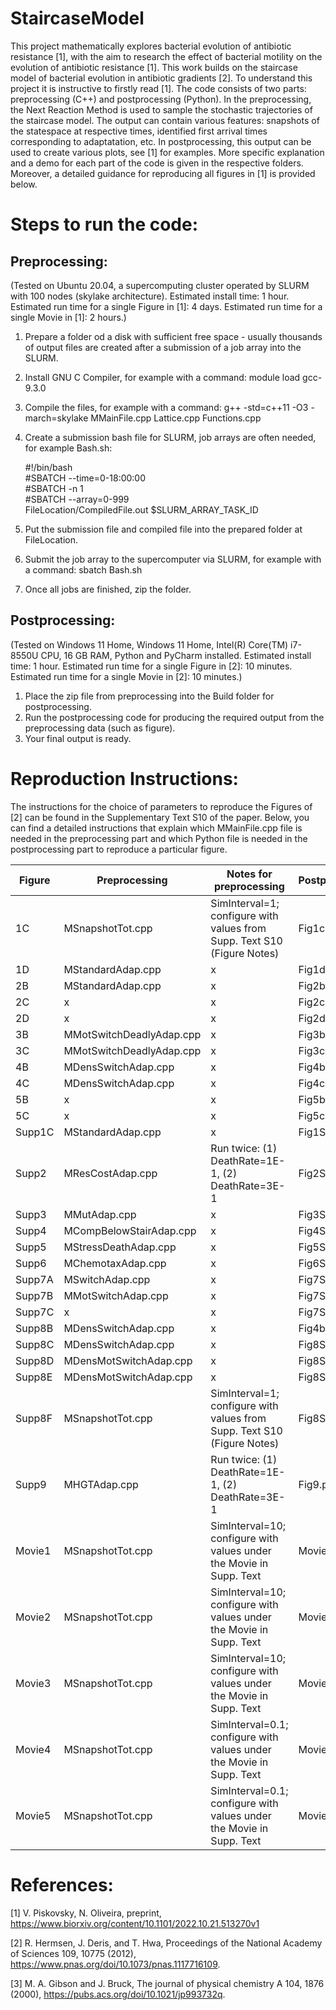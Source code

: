 # StaircaseModel
This project mathematically explores bacterial evolution of antibiotic resistance [1], with the aim to research the effect of bacterial motility on the evolution of antibiotic resistance [1]. This work builds on the staircase model of bacterial evolution in antibiotic gradients [2]. To understand this project it is instructive to firstly read [1]. The code consists of two parts: preprocessing (C++) and postprocessing (Python). In the preprocessing, the Next Reaction Method is used to sample the stochastic trajectories of the staircase model. The output can contain various features: snapshots of the statespace at respective times, identified first arrival times corresponding to adaptatation, etc. In postprocessing, this output can be used to create various plots, see [1] for examples. More specific explanation and a demo for each part of the code is given in the respective folders. Moreover, a detailed guidance for reproducing all figures in [1] is provided below.

# Steps to run the code:
## Preprocessing:
(Tested on Ubuntu 20.04, a supercomputing cluster operated by SLURM with 100 nodes (skylake architecture). Estimated install time: 1 hour. Estimated run time for a single Figure in [1]: 4 days. Estimated run time for a single Movie in [1]: 2 hours.)
1) Prepare a folder od a disk with sufficient free space - usually thousands of output files are created after a submission of a job array into the SLURM.
2) Install GNU C Compiler, for example with a command: module load gcc-9.3.0
3) Compile the files, for example with a command: g++ -std=c++11 -O3 -march=skylake MMainFile.cpp Lattice.cpp Functions.cpp
4) Create a submission bash file for SLURM, job arrays are often needed, for example Bash.sh:

    #!/bin/bash  
    #SBATCH --time=0-18:00:00  
    #SBATCH -n 1  
    #SBATCH --array=0-999  
    FileLocation/CompiledFile.out $SLURM_ARRAY_TASK_ID

5) Put the submission file and compiled file into the prepared folder at FileLocation.
6) Submit the job array to the supercomputer via SLURM, for example with a command: sbatch Bash.sh
7) Once all jobs are finished, zip the folder.

## Postprocessing:
(Tested on Windows 11 Home, Windows 11 Home, Intel(R) Core(TM) i7-8550U CPU, 16 GB RAM, Python and PyCharm installed. Estimated install time: 1 hour. Estimated run time for a single Figure in [2]: 10 minutes. Estimated run time for a single Movie in [2]: 10 minutes.)
1) Place the zip file from preprocessing into the Build folder for postprocessing.
2) Run the postprocessing code for producing the required output from the preprocessing data (such as figure).
3) Your final output is ready.

# Reproduction Instructions:
The instructions for the choice of parameters to reproduce the Figures of [2] can be found in the Supplementary Text S10 of the paper. Below, you can find a detailed instructions that explain which MMainFile.cpp file is needed in the preprocessing part and which Python file is needed in the postprocessing part to reproduce a particular figure.

| **Figure** | **Preprocessing**        | **Notes for preprocessing**                                             | **Postprocessing** |
|------------|--------------------------|-------------------------------------------------------------------------|--------------------|
| 1C         | MSnapshotTot.cpp         | SimInterval=1; configure with values from Supp. Text S10 (Figure Notes) | Fig1c.py           |
| 1D         | MStandardAdap.cpp        | x                                                                       | Fig1d.py           |
| 2B         | MStandardAdap.cpp        | x                                                                       | Fig2b.py           |
| 2C         | x                        | x                                                                       | Fig2c.py           |
| 2D         | x                        | x                                                                       | Fig2d.py           |
| 3B         | MMotSwitchDeadlyAdap.cpp | x                                                                       | Fig3b.py           |
| 3C         | MMotSwitchDeadlyAdap.cpp | x                                                                       | Fig3c.py           |
| 4B         | MDensSwitchAdap.cpp      | x                                                                       | Fig4b.py           |
| 4C         | MDensSwitchAdap.cpp      | x                                                                       | Fig4c.py           |
| 5B         | x                        | x                                                                       | Fig5b.py           |
| 5C         | x                        | x                                                                       | Fig5c.py           |
| Supp1C     | MStandardAdap.cpp        | x                                                                       | Fig1SIc.py         |
| Supp2      | MResCostAdap.cpp         | Run twice: (1) DeathRate=1E-1, (2) DeathRate=3E-1                       | Fig2SI.py          |
| Supp3      | MMutAdap.cpp             | x                                                                       | Fig3SI.py          |
| Supp4      | MCompBelowStairAdap.cpp  | x                                                                       | Fig4SI.py          |
| Supp5      | MStressDeathAdap.cpp     | x                                                                       | Fig5SI.py          |
| Supp6      | MChemotaxAdap.cpp        | x                                                                       | Fig6SI.py          |
| Supp7A     | MSwitchAdap.cpp          | x                                                                       | Fig7SIa.py         |
| Supp7B     | MMotSwitchAdap.cpp       | x                                                                       | Fig7SIb.py         |
| Supp7C     | x                        | x                                                                       | Fig7SIc.py         |
| Supp8B     | MDensSwitchAdap.cpp      | x                                                                       | Fig4b.py           |
| Supp8C     | MDensSwitchAdap.cpp      | x                                                                       | Fig8SIc.py         |
| Supp8D     | MDensMotSwitchAdap.cpp   | x                                                                       | Fig8SId.py         |
| Supp8E     | MDensMotSwitchAdap.cpp   | x                                                                       | Fig8SIe.py         |
| Supp8F     | MSnapshotTot.cpp         | SimInterval=1; configure with values from Supp. Text S10 (Figure Notes) | Fig8SIf.py         |
| Supp9      | MHGTAdap.cpp             | Run twice: (1) DeathRate=1E-1, (2) DeathRate=3E-1                       | Fig9.py            |
| Movie1     | MSnapshotTot.cpp         | SimInterval=10; configure with values under the Movie in Supp. Text     | Movie1.py          |
| Movie2     | MSnapshotTot.cpp         | SimInterval=10; configure with values under the Movie in Supp. Text     | Movie2.py          |
| Movie3     | MSnapshotTot.cpp         | SimInterval=10; configure with values under the Movie in Supp. Text     | Movie3.py          |
| Movie4     | MSnapshotTot.cpp         | SimInterval=0.1; configure with values under the Movie in Supp. Text    | Movie4.py          |
| Movie5     | MSnapshotTot.cpp         | SimInterval=0.1; configure with values under the Movie in Supp. Text    | Movie5.py          |

# References:
[1] V. Piskovsky, N. Oliveira, preprint, https://www.biorxiv.org/content/10.1101/2022.10.21.513270v1

[2] R. Hermsen, J. Deris, and T. Hwa, Proceedings of the National Academy of Sciences 109, 10775 (2012), https://www.pnas.org/doi/10.1073/pnas.1117716109.

[3] M. A. Gibson and J. Bruck, The journal of physical chemistry A 104, 1876 (2000), https://pubs.acs.org/doi/10.1021/jp993732q.
